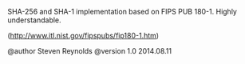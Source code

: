 
SHA-256 and SHA-1 implementation based on FIPS PUB 180-1.
Highly understandable.

(http://www.itl.nist.gov/fipspubs/fip180-1.htm)

@author Steven Reynolds
@version 1.0 2014.08.11
